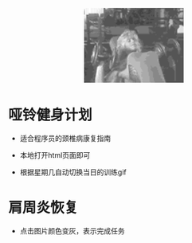 <p align="center"><a href="javascript:void(0)" target="_blank"><img width="200" src="./images/20.gif" alt="logo"></a></p>


# 哑铃健身计划

- 适合程序员的颈椎病康复指南

- 本地打开html页面即可

- 根据星期几自动切换当日的训练gif

# 肩周炎恢复

- 点击图片颜色变灰，表示完成任务
